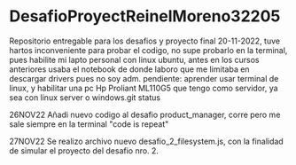 # DesafioProyectReinelMoreno32205
Repositorio entregable para los desafios y proyecto final
20-11-2022, tuve hartos inconveniente para probar el codigo, no supe probarlo en la terminal, pues habilite mi lapto personal con linux ubuntu, antes en los cursos anteriores usaba el notebook de donde laboro que me limitaba en descargar drivers pues no soy adm.
pendiente: aprender usar terminal de linux, y habilitar una pc Hp Proliant ML110G5 que tengo como servidor, ya sea con linux server o windows.git status

26NOV22
Añadi nuevo codigo al desafio product_manager, corre pero me sale siempre en la terminal "code is repeat" 

27NOV22
Se realizo archivo nuevo desafio_2_filesystem.js, con la finalidad de simular el proyecto del desafio nro. 2.
